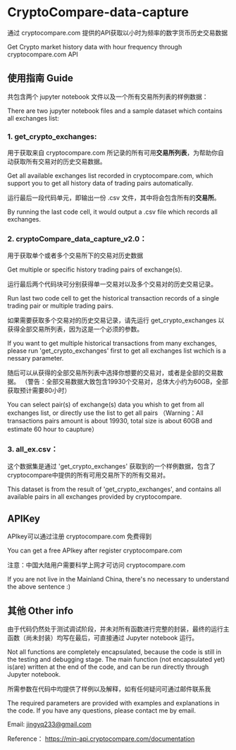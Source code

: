 # CryptoCompare-data-capture
通过 cryptocompare.com 提供的API获取以小时为频率的数字货币历史交易数据

Get Crypto market history data with hour frequency through cryptocompare.com API


## 使用指南 Guide

共包含两个 jupyter notebook 文件以及一个所有交易所列表的样例数据：

There are two jupyter notebook files and a sample dataset which contains all exchanges list:

### 1. get_crypto_exchanges: 

用于获取来自 cryptocompare.com 所记录的所有可用**交易所列表**，为帮助你自动获取所有交易对的历史交易数据。

Get all available exchanges list recorded in cryptocompare.com, which support you to get all history data of trading pairs automatically.

运行最后一段代码单元，即输出一份 .csv 文件，其中将会包含所有的**交易所**。

By running the last code cell, it would output a .csv file which records all exchanges.

### 2. cryptoCompare_data_capture_v2.0：

用于获取单个或者多个交易所下的交易对历史数据

Get multiple or specific history trading pairs of exchange(s).

运行最后两个代码块可分别获得单一交易对以及多个交易对的历史交易记录。

Run last two code cell to get the historical transaction records of a single trading pair or multiple trading pairs.

如果需要获取多个交易对的历史交易记录，请先运行 get_crypto_exchanges 以获得全部交易所列表，因为这是一个必须的参数。

If you want to get multiple historical transactions from many exchanges, please run 'get_crypto_exchanges' first to get all exchanges list wchich is a nessary parameter.

随后可以从获得的全部交易所列表中选择你想要的交易对，或者是全部的交易数据。
（警告：全部交易数据大致包含19930个交易对，总体大小约为60GB，全部获取预计需要80小时）

You can select pair(s) of exchange(s) data you whish to get from all exchanges list, or directly use the list to get all pairs
（Warning：All transactions pairs amount is about 19930, total size is about 60GB and estimate 60 hour to caupture）

### 3. all_ex.csv：

这个数据集是通过 'get_crypto_exchanges' 获取到的一个样例数据，包含了cryptocompare中提供的所有可用交易所下的所有交易对。

This dataset is from the result of 'get_crypto_exchanges', and contains all available pairs in all exchanges provided by cryptocompare.


## APIKey

APIkey可以通过注册 cryptocompare.com 免费得到

You can get a free APIkey after register cryptocompare.com

注意：中国大陆用户需要科学上网才可访问 cryptocompare.com

If you are not live in the Mainland China, there's no necessary to understand the above sentence :)


## 其他 Other info

由于代码仍然处于测试调试阶段，并未对所有函数进行完整的封装，最终的运行主函数（尚未封装）均写在最后，可直接通过 Jupyter notebook 运行。

Not all functions are completely encapsulated, because the code is still in the testing and debugging stage. The main function (not encapsulated yet) is(are) written at the end of the code, and can be run directly through Jupyter notebook.

所需参数在代码中均提供了样例以及解释，如有任何疑问可通过邮件联系我

The required parameters are provided with examples and explanations in the code. If you have any questions, please contact me by email.

Email: jingyq233@gmail.com

Reference：
https://min-api.cryptocompare.com/documentation
